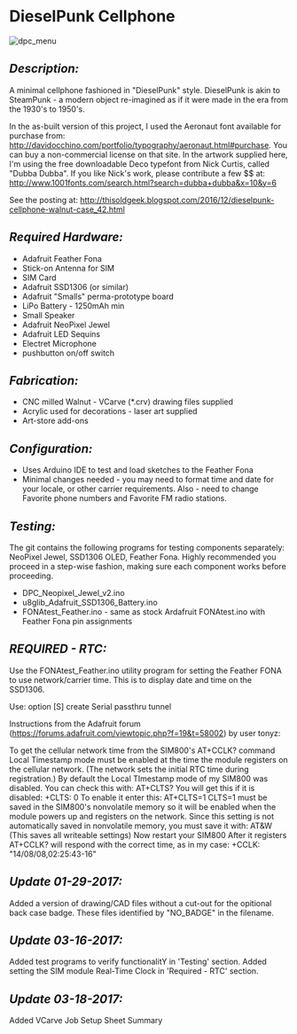 # **DieselPunk Cellphone**
![dpc_menu](https://cloud.githubusercontent.com/assets/1010795/20862340/c282aa9e-b95c-11e6-8b22-97e3591a3de5.png)

## *Description:*
A minimal cellphone fashioned in "DieselPunk" style. DieselPunk is akin to SteamPunk - a modern object re-imagined as if it were made in the era from the 1930's to 1950's.

In the as-built version of this project, I used the Aeronaut font available for purchase from: http://davidocchino.com/portfolio/typography/aeronaut.html#purchase. You can buy a non-commercial license on that site. In the artwork supplied here, I'm using the free downloadable Deco typefont from Nick Curtis, called "Dubba Dubba". If you like Nick's work, please contribute a few $$ at: http://www.1001fonts.com/search.html?search=dubba+dubba&x=10&y=6

See the posting at:
http://thisoldgeek.blogspot.com/2016/12/dieselpunk-cellphone-walnut-case_42.html


## *Required Hardware:*
* Adafruit Feather Fona
* Stick-on Antenna for SIM
* SIM Card
* Adafruit SSD1306 (or similar)
* Adafruit "Smalls" perma-prototype board
* LiPo Battery - 1250mAh min
* Small Speaker
* Adafruit NeoPixel Jewel
* Adafruit LED Sequins
* Electret Microphone
* pushbutton on/off switch

## *Fabrication:*
* CNC milled Walnut - VCarve (*.crv) drawing files supplied
* Acrylic used for decorations - laser art supplied
* Art-store add-ons


## *Configuration:*
* Uses Arduino IDE to test and load sketches to the Feather Fona
* Minimal changes needed - you may need to format time and date for your locale, or other carrier requirements. Also - need to change Favorite phone numbers and Favorite FM radio stations. 

## *Testing:*
The git contains the following programs for testing components separately: NeoPixel Jewel, SSD1306 OLED, Feather Fona. Highly recommended you proceed in a step-wise fashion, making sure each component works before proceeding. 

* DPC_Neopixel_Jewel_v2.ino
* u8glib_Adafruit_SSD1306_Battery.ino
* FONAtest_Feather.ino - same as stock Ardafruit FONAtest.ino with Feather Fona pin assignments

## *REQUIRED - RTC:*
Use the FONAtest_Feather.ino utility program for setting the Feather FONA to use network/carrier time. This is to display date and time on the SSD1306.

Use: option [S] create Serial passthru tunnel


Instructions from the Adafruit forum (https://forums.adafruit.com/viewtopic.php?f=19&t=58002) by user tonyz:

To get the cellular network time from the SIM800's AT+CCLK? command Local Timestamp mode must be enabled at the time the module registers on the cellular network. (The network sets the initial RTC time during registration.)
By default the Local TImestamp mode of my SIM800 was disabled. You can check this with:
AT+CLTS?
You will get this if it is disabled:
+CLTS: 0
To enable it enter this:
AT+CLTS=1
CLTS=1 must be saved in the SIM800's nonvolatile memory so it will be enabled when the module powers up and registers on the network.
Since this setting is not automatically saved in nonvolatile memory, you must save it with:
AT&W
(This saves all writeable settings)
Now restart your SIM800
After it registers AT+CCLK? will respond with the correct time, as in my case:
+CCLK: "14/08/08,02:25:43-16"



## *Update 01-29-2017:*
Added a version of drawing/CAD files without a cut-out for the opitional back case badge. These files identified by "NO_BADGE" in the filename. 

## *Update 03-16-2017:*
Added test programs to verify functionalitY in 'Testing' section. Added setting the SIM module Real-Time Clock in 'Required - RTC' section.

## *Update 03-18-2017:*
Added VCarve Job Setup Sheet Summary
